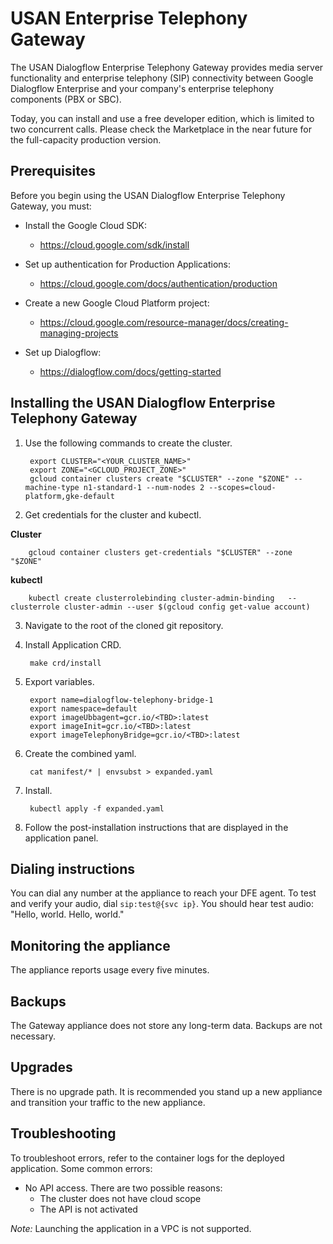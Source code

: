 # USAN Enterprise Telephony Gateway

The USAN Dialogflow Enterprise Telephony Gateway provides media server functionality and enterprise telephony (SIP) connectivity between Google Dialogflow Enterprise and your company's enterprise telephony components (PBX or SBC).

Today, you can install and use a free developer edition, which is limited to two concurrent calls. Please check the Marketplace in the near future for the full-capacity production version.

## Prerequisites
Before you begin using the USAN Dialogflow Enterprise Telephony Gateway, you must:

* Install the Google Cloud SDK:
  * https://cloud.google.com/sdk/install


* Set up authentication for Production Applications:
  * https://cloud.google.com/docs/authentication/production


* Create a new Google Cloud Platform project:
  * https://cloud.google.com/resource-manager/docs/creating-managing-projects


* Set up Dialogflow:
  * https://dialogflow.com/docs/getting-started


## Installing the USAN Dialogflow Enterprise Telephony Gateway
1. Use the following commands to create the cluster.

        export CLUSTER="<YOUR_CLUSTER_NAME>"
        export ZONE="<GCLOUD_PROJECT_ZONE>"
        gcloud container clusters create "$CLUSTER" --zone "$ZONE" --machine-type n1-standard-1 --num-nodes 2 --scopes=cloud-platform,gke-default


2. Get credentials for the cluster and kubectl.

**Cluster**

        gcloud container clusters get-credentials "$CLUSTER" --zone "$ZONE"

**kubectl**

        kubectl create clusterrolebinding cluster-admin-binding   --clusterrole cluster-admin --user $(gcloud config get-value account)

3. Navigate to the root of the cloned git repository.

4. Install Application CRD.

        make crd/install

5. Export variables.

        export name=dialogflow-telephony-bridge-1
        export namespace=default
        export imageUbbagent=gcr.io/<TBD>:latest
        export imageInit=gcr.io/<TBD>:latest
        export imageTelephonyBridge=gcr.io/<TBD>:latest

6. Create the combined yaml.

        cat manifest/* | envsubst > expanded.yaml

7. Install.

        kubectl apply -f expanded.yaml

8. Follow the post-installation instructions that are displayed in the application panel.


## Dialing instructions

You can dial any number at the appliance to reach your DFE agent. To test and verify your audio, dial `sip:test@{svc ip}`.
You should hear test audio: "Hello, world. Hello, world."

## Monitoring the appliance
The appliance reports usage every five minutes.

## Backups
The Gateway appliance does not store any long-term data. Backups are not necessary.

## Upgrades
There is no upgrade path. It is recommended you stand up a new appliance and transition your traffic to the new appliance.

## Troubleshooting

To troubleshoot errors, refer to the container logs for the deployed application. Some common errors:

- No API access. There are two possible reasons:
  - The cluster does not have cloud scope
  - The API is not activated

_Note:_ Launching the application in a VPC is not supported.
